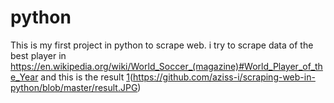 # python
This is my first project in python to scrape web.
i try to scrape data of the best player in https://en.wikipedia.org/wiki/World_Soccer_(magazine)#World_Player_of_the_Year
and this is the result
[1](result)(https://github.com/aziss-i/scraping-web-in-python/blob/master/result.JPG)
